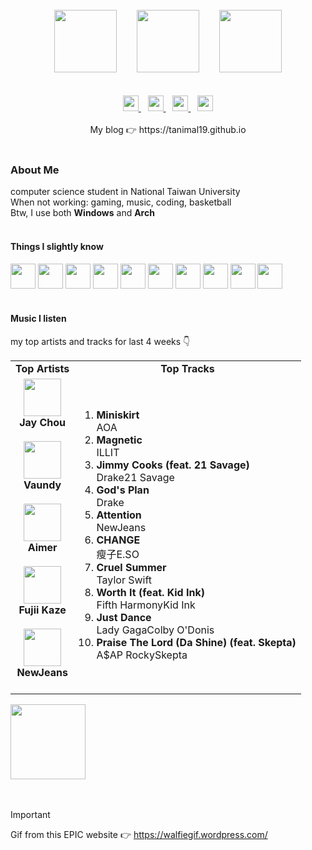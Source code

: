 <div align="center">
  <br>
  <img width="100px" src="https://walfiegif.files.wordpress.com/2023/07/out-transparent-34.gif">&emsp;&emsp;
  <img src="https://github.com/Tanimal19/Tanimal19/blob/6b8a7463b76ce2431b51721b25e96f950864cb7c/Greeting.png" height="100px">&emsp;&emsp;
  <img width="100px" src="https://static.wikia.nocookie.net/pokelist/images/8/85/Alolan_Vulpix.png/revision/latest/scale-to-width-down/230?cb=20160903134413">
  <br>
  <br>
  <br>
  <a href="https://github.com/Tanimal19" target="_blank">
    <img height="25px" src="https://github.com/Tanimal19/Tanimal19/blob/0a6f7d241fc789f1864fbaf08038ddccce5f27d5/icon/github.svg">
  </a>
  &ensp;
  <a href="https://twitter.com" target="_blank">
    <img height="25px" src="https://github.com/Tanimal19/Tanimal19/blob/0a6f7d241fc789f1864fbaf08038ddccce5f27d5/icon/twitter.svg">
  </a>
  &ensp;
  <a href="mailto:poyuncheng.bob@gmail.com" target="_blank">
    <img height="25px" src="https://github.com/Tanimal19/Tanimal19/blob/0a6f7d241fc789f1864fbaf08038ddccce5f27d5/icon/gmail.svg">
  </a>
  &ensp;
  <a href="https://www.linkedin.com" target="_blank">
    <img height="25px" src="https://github.com/Tanimal19/Tanimal19/blob/0a6f7d241fc789f1864fbaf08038ddccce5f27d5/icon/linkedin.svg">
  </a>
  <br>
  <br>
  My blog 👉 https://tanimal19.github.io  
</div>
<br>

### About Me
computer science student in National Taiwan University  
When not working: gaming, music, coding, basketball  
Btw, I use both **Windows** and **Arch**  
<br>

#### Things I slightly know
<div>
  <img height="40" width="40" src="https://cdn.simpleicons.org/c" />
  <img height="40" width="40" src="https://cdn.simpleicons.org/python" />
  <img height="40" width="40" src="https://cdn.simpleicons.org/html5" />
  <img height="40" width="40" src="https://cdn.simpleicons.org/css3" />
  <img height="40" width="40" src="https://cdn.simpleicons.org/javascript" />
  <img height="40" width="40" src="https://cdn.simpleicons.org/typescript" />
  <img height="40" width="40" src="https://cdn.simpleicons.org/electron" />
  <img height="40" width="40" src="https://cdn.simpleicons.org/react" />
  <img height="40" width="40" src="https://cdn.simpleicons.org/tailwindcss" />
  <img height="40" width="40" src="https://cdn.simpleicons.org/next.js" />
</div>
<br>

#### Music I listen
my top artists and tracks for last 4 weeks 👇
<table>
  <tr>
    <td align="center"><strong>Top Artists</strong></td>
    <td align="center"><strong>Top Tracks</strong></td>
  </tr>
  <tr>
    <td align="center" id="top-artist"><div><img width='60px' src='https://i.scdn.co/image/ab6761610000e5eb02b3aa55ba238b2ceafb09da'><br><strong>Jay Chou</strong></div><br>
<div><img width='60px' src='https://i.scdn.co/image/ab6761610000e5eb104822dfaac494e992c7e3f6'><br><strong>Vaundy</strong></div><br>
<div><img width='60px' src='https://i.scdn.co/image/ab6761610000e5eb892e373e979d320b1c02cce7'><br><strong>Aimer</strong></div><br>
<div><img width='60px' src='https://i.scdn.co/image/ab6761610000e5ebc5a3e6e9027505f5cba5fdbc'><br><strong>Fujii Kaze</strong></div><br>
<div><img width='60px' src='https://i.scdn.co/image/ab6761610000e5ebf5d2200231e6ad75e8485476'><br><strong>NewJeans</strong></div><br>
</td>
   <td id="top-track"><ol>
<li><div><strong>Miniskirt</strong></div>
<div>AOA</div></li>
<li><div><strong>Magnetic</strong></div>
<div>ILLIT</div></li>
<li><div><strong>Jimmy Cooks (feat. 21 Savage)</strong></div>
<div>Drake21 Savage</div></li>
<li><div><strong>God's Plan</strong></div>
<div>Drake</div></li>
<li><div><strong>Attention</strong></div>
<div>NewJeans</div></li>
<li><div><strong>CHANGE</strong></div>
<div>瘦子E.SO</div></li>
<li><div><strong>Cruel Summer</strong></div>
<div>Taylor Swift</div></li>
<li><div><strong>Worth It (feat. Kid Ink)</strong></div>
<div>Fifth HarmonyKid Ink</div></li>
<li><div><strong>Just Dance</strong></div>
<div>Lady GagaColby O'Donis</div></li>
<li><div><strong>Praise The Lord (Da Shine) (feat. Skepta)</strong></div>
<div>A$AP RockySkepta</div></li>
</ol></td>
  </tr>
</table>
<a href="https://open.spotify.com/">
  <img width="120px" src="https://github.com/Tanimal19/Tanimal19/blob/bf0a3a19f66ada166be4661cd923271218886fa4/icon/Spotify_Logo_CMYK_Green.png">
</a>

<br>
<br>
<br>

> [!IMPORTANT]
> Gif from this EPIC website 👉 https://walfiegif.wordpress.com/

<!---
Tanimal19/Tanimal19 is a ✨ special ✨ repository because its `README.md` (this file) appears on your GitHub profile.
You can click the Preview link to take a look at your changes.
--->
